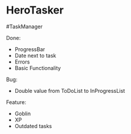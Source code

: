 # HeroTasker

#TaskManager

Done:
- ProgressBar
- Date next to task
- Errors
- Basic Functionality

Bug:
- Double value from ToDoList to InProgressList

Feature:
- Goblin
- XP
- Outdated tasks